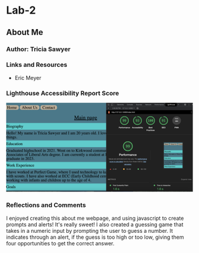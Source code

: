 # Lab-2

## About Me

### Author: Tricia Sawyer

### Links and Resources

* Eric Meyer

### Lighthouse Accessibility Report Score

![Light House Accessibility](images/Lighthouse.png)

### Reflections and Comments

I enjoyed creating this about me webpage, and using javascript to create
prompts and alerts! It's really sweet!
I also created a guessing game that takes in a numeric input by prompting the
user to guess a number. It indicates through an alert, if the guess is too high or too low,
giving them four opportunities to get the correct answer.
